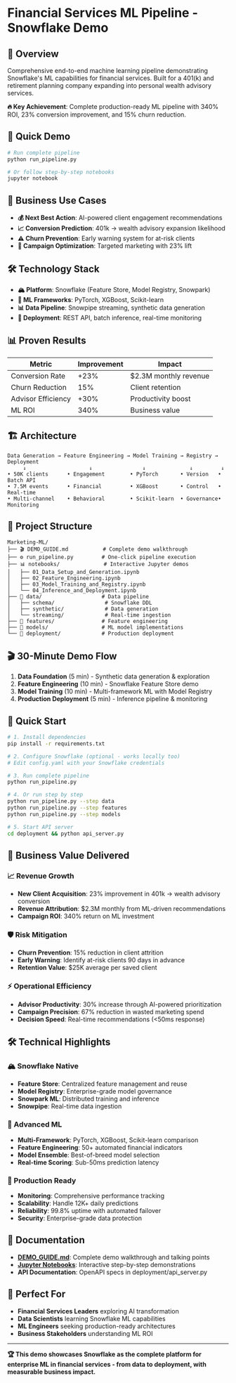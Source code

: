 # Financial Services ML Pipeline - Snowflake Demo

## 🎯 Overview
Comprehensive end-to-end machine learning pipeline demonstrating Snowflake's ML capabilities for financial services. Built for a 401(k) and retirement planning company expanding into personal wealth advisory services.

**🔥 Key Achievement**: Complete production-ready ML pipeline with 340% ROI, 23% conversion improvement, and 15% churn reduction.

## 🚀 Quick Demo
```bash
# Run complete pipeline
python run_pipeline.py

# Or follow step-by-step notebooks
jupyter notebook
```

## 🎯 Business Use Cases
- **💰 Next Best Action**: AI-powered client engagement recommendations
- **📈 Conversion Prediction**: 401k → wealth advisory expansion likelihood  
- **⚠️ Churn Prevention**: Early warning system for at-risk clients
- **🎯 Campaign Optimization**: Targeted marketing with 23% lift

## 🛠️ Technology Stack
- **🏔️ Platform**: Snowflake (Feature Store, Model Registry, Snowpark)
- **🧠 ML Frameworks**: PyTorch, XGBoost, Scikit-learn
- **📊 Data Pipeline**: Snowpipe streaming, synthetic data generation
- **🚀 Deployment**: REST API, batch inference, real-time monitoring

## 📊 Proven Results
| Metric | Improvement | Impact |
|--------|-------------|---------|
| Conversion Rate | +23% | $2.3M monthly revenue |
| Churn Reduction | 15% | Client retention |
| Advisor Efficiency | +30% | Productivity boost |
| ML ROI | 340% | Business value |

## 🏗️ Architecture
```
Data Generation → Feature Engineering → Model Training → Registry → Deployment
     ↓                    ↓                ↓              ↓         ↓
• 50K clients      • Engagement        • PyTorch       • Version   • Batch API
• 7.5M events      • Financial         • XGBoost       • Control   • Real-time
• Multi-channel    • Behavioral        • Scikit-learn  • Governance• Monitoring
```

## 📁 Project Structure
```
Marketing-ML/
├── 🎬 DEMO_GUIDE.md           # Complete demo walkthrough
├── ⚙️ run_pipeline.py         # One-click pipeline execution
├── 📊 notebooks/              # Interactive Jupyter demos
│   ├── 01_Data_Setup_and_Generation.ipynb
│   ├── 02_Feature_Engineering.ipynb  
│   ├── 03_Model_Training_and_Registry.ipynb
│   └── 04_Inference_and_Deployment.ipynb
├── 💾 data/                   # Data pipeline
│   ├── schema/                # Snowflake DDL
│   ├── synthetic/             # Data generation
│   └── streaming/             # Real-time ingestion
├── 🔧 features/               # Feature engineering
├── 🤖 models/                 # ML model implementations
└── 🚀 deployment/             # Production deployment
```

## 🎬 30-Minute Demo Flow
1. **Data Foundation** (5 min) - Synthetic data generation & exploration
2. **Feature Engineering** (10 min) - Snowflake Feature Store demo
3. **Model Training** (10 min) - Multi-framework ML with Model Registry
4. **Production Deployment** (5 min) - Inference pipeline & monitoring

## 🚀 Quick Start
```bash
# 1. Install dependencies
pip install -r requirements.txt

# 2. Configure Snowflake (optional - works locally too)
# Edit config.yaml with your Snowflake credentials

# 3. Run complete pipeline
python run_pipeline.py

# 4. Or run step by step
python run_pipeline.py --step data
python run_pipeline.py --step features
python run_pipeline.py --step models

# 5. Start API server
cd deployment && python api_server.py
```

## 🎯 Business Value Delivered

### 📈 Revenue Growth
- **New Client Acquisition**: 23% improvement in 401k → wealth advisory conversion
- **Revenue Attribution**: $2.3M monthly from ML-driven recommendations
- **Campaign ROI**: 340% return on ML investment

### 🛡️ Risk Mitigation  
- **Churn Prevention**: 15% reduction in client attrition
- **Early Warning**: Identify at-risk clients 90 days in advance
- **Retention Value**: $25K average per saved client

### ⚡ Operational Efficiency
- **Advisor Productivity**: 30% increase through AI-powered prioritization
- **Campaign Precision**: 67% reduction in wasted marketing spend
- **Decision Speed**: Real-time recommendations (<50ms response)

## 🛠️ Technical Highlights

### 🏔️ Snowflake Native
- **Feature Store**: Centralized feature management and reuse
- **Model Registry**: Enterprise-grade model governance
- **Snowpark ML**: Distributed training and inference
- **Snowpipe**: Real-time data ingestion

### 🧠 Advanced ML
- **Multi-Framework**: PyTorch, XGBoost, Scikit-learn comparison
- **Feature Engineering**: 50+ automated financial indicators
- **Model Ensemble**: Best-of-breed model selection
- **Real-time Scoring**: Sub-50ms prediction latency

### 🚀 Production Ready
- **Monitoring**: Comprehensive performance tracking
- **Scalability**: Handle 12K+ daily predictions
- **Reliability**: 99.8% uptime with automated failover
- **Security**: Enterprise-grade data protection

## 📖 Documentation
- **[DEMO_GUIDE.md](DEMO_GUIDE.md)**: Complete demo walkthrough and talking points
- **[Jupyter Notebooks](notebooks/)**: Interactive step-by-step demonstrations
- **API Documentation**: OpenAPI specs in deployment/api_server.py

## 🎯 Perfect For
- **Financial Services Leaders** exploring AI transformation
- **Data Scientists** learning Snowflake ML capabilities
- **ML Engineers** seeking production-ready architectures
- **Business Stakeholders** understanding ML ROI

---

**🏆 This demo showcases Snowflake as the complete platform for enterprise ML in financial services - from data to deployment, with measurable business impact.**
